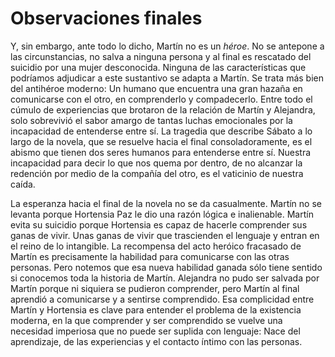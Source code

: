 # Observaciones finales

Y, sin embargo, ante todo lo dicho, Martín no es un *héroe*. No se antepone a las circunstancias, no salva a ninguna persona y al final es rescatado del suicidio por una mujer desconocida. Ninguna de las características que podríamos adjudicar a este sustantivo se adapta a Martín. Se trata más bien del antihéroe moderno: Un humano que encuentra una gran hazaña en comunicarse con el otro, en comprenderlo y compadecerlo. Entre todo el cúmulo de experiencias que brotaron de la relación de Martín y Alejandra, solo sobrevivió el sabor amargo de tantas luchas emocionales por la incapacidad de entenderse entre sí. La tragedia que describe Sábato a lo largo de la novela, que se resuelve hacia el final consoladoramente, es el abismo que tienen dos seres humanos para entenderse entre sí. Nuestra incapacidad para decir lo que nos quema por dentro, de no alcanzar la redención por medio de la compañía del otro, es el vaticinio de nuestra caída. 

La esperanza hacia el final de la novela no se da casualmente. Martín no se levanta porque Hortensia Paz le dio una razón lógica e inalienable. Martín evita su suicidio porque Hortensia es capaz de hacerle comprender sus ganas de vivir. Unas ganas de vivir que trascienden el lenguaje y entran en el reino de lo intangible. La recompensa del acto heróico fracasado de Martín es precisamente la habilidad para comunicarse con las otras personas. Pero notemos que esa nueva habilidad ganada sólo tiene sentido si conocemos toda la historia de Martín. Alejandra no pudo ser salvada por Martín porque ni siquiera se pudieron comprender, pero Martín al final aprendió a comunicarse y a sentirse comprendido. Esa complicidad entre Martín y Hortensia es clave para entender el problema de la existencia moderna, en la que comprender y ser comprendido se vuelve una necesidad imperiosa que no puede ser suplida con lenguaje: Nace del aprendizaje, de las experiencias y el contacto íntimo con las personas. 













  